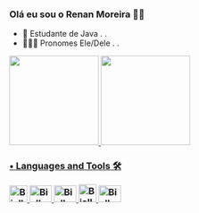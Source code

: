 ### Olá eu sou o Renan Moreira  👋🏾





- 🌱 Estudante de Java . .
- 👨🏾‍🦲 Pronomes Ele/Dele . . 
<div align = "left">
  <a href="https://github.com/RenanMoreira92">
  <img height="160em" src="https://github-readme-stats.vercel.app/api?username=RenanMoreira92&show_icons=true&theme=github_cobalt&include_all_commits=true&count_private=true"/>
  <img height="160em" src="https://github-readme-stats.vercel.app/api/top-langs/?username=RenanMoreira92&layout=compact&langs_count=7&theme=github_cobalt"/>
</div>

  <h3><p align="left">• Languages and Tools 🛠</p>
  
<table><div style="display: inline_block" align = "left">
 
  <img alt="Biell-eclipse" height="30" width="32" src="https://i.imgur.com/U39kbHs.png"/>
  <img alt="Biell-Git" height="30" width="40" src="https://cdn.jsdelivr.net/gh/devicons/devicon/icons/git/git-original.svg"/>
  <img alt="Biell-Java" height="30" width="40" src="https://cdn.jsdelivr.net/gh/devicons/devicon/icons/java/java-plain.svg"/>
  <img alt="Biell-MySql" height="32" width="32" src="https://i.imgur.com/zx4aW9R.png"/>
  <img alt="Biell-Spring" height="30" width="40" src="https://cdn.jsdelivr.net/gh/devicons/devicon/icons/spring/spring-original.svg" />

  </div></table>


